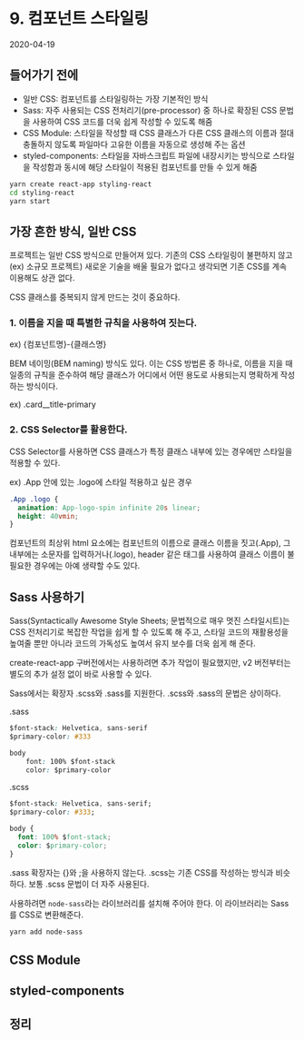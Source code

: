 # 9. 컴포넌트 스타일링

2020-04-19

## 들어가기 전에

- 일반 CSS: 컴포넌트를 스타일링하는 가장 기본적인 방식
- Sass: 자주 사용되는 CSS 전처리기(pre-processor) 중 하나로 확장된 CSS 문법을 사용하여 CSS 코드를 더욱 쉽게 작성할 수 있도록 해줌
- CSS Module: 스타일을 작성할 때 CSS 클래스가 다른 CSS 클래스의 이름과 절대 충돌하지 않도록 파일마다 고유한 이름을 자동으로 생성해 주는 옵션
- styled-components: 스타일을 자바스크립트 파일에 내장시키는 방식으로 스타일을 작성함과 동시에 해당 스타일이 적용된 컴포넌트를 만들 수 있게 해줌

```bash
yarn create react-app styling-react
cd styling-react
yarn start
```

## 가장 흔한 방식, 일반 CSS

프로젝트는 일반 CSS 방식으로 만들어져 있다. 기존의 CSS 스타일링이 불편하지 않고(ex) 소규모 프로젝트) 새로운 기술을 배울 필요가 없다고 생각되면 기존 CSS를 계속 이용해도 상관 없다.

CSS 클래스를 중복되지 않게 만드는 것이 중요하다.

### 1. 이름을 지을 때 특별한 규칙을 사용하여 짓는다.

ex) {컴포넌트명}-{클래스명}

BEM 네이밍(BEM naming) 방식도 있다. 이는 CSS 방법론 중 하나로, 이름을 지을 때 일종의 규칙을 준수하여 해당 클래스가 어디에서 어떤 용도로 사용되는지 명확하게 작성하는 방식이다.

ex) .card\_\_title-primary

### 2. CSS Selector를 활용한다.

CSS Selector를 사용하면 CSS 클래스가 특정 클래스 내부에 있는 경우에만 스타일을 적용할 수 있다.

ex) .App 안에 있는 .logo에 스타일 적용하고 싶은 경우

```css
.App .logo {
  animation: App-logo-spin infinite 20s linear;
  height: 40vmin;
}
```

컴포넌트의 최상위 html 요소에는 컴포넌트의 이름으로 클래스 이름을 짓고(.App), 그 내부에는 소문자를 입력하거나(.logo), header 같은 태그를 사용하여 클래스 이름이 불필요한 경우에는 아예 생략할 수도 있다.

## Sass 사용하기

Sass(Syntactically Awesome Style Sheets; 문법적으로 매우 멋진 스타일시트)는 CSS 전처리기로 복잡한 작업을 쉽게 할 수 있도록 해 주고, 스타일 코드의 재활용성을 높여줄 뿐만 아니라 코드의 가독성도 높여서 유지 보수를 더욱 쉽게 해 준다.

create-react-app 구버전에서는 사용하려면 추가 작업이 필요했지만, v2 버전부터는 별도의 추가 설정 없이 바로 사용할 수 있다.

Sass에서는 확장자 .scss와 .sass를 지원한다. .scss와 .sass의 문법은 상이하다.

.sass

```css
$font-stack: Helvetica, sans-serif
$primary-color: #333

body
    font: 100% $font-stack
    color: $primary-color
```

.scss

```css
$font-stack: Helvetica, sans-serif;
$primary-color: #333;

body {
  font: 100% $font-stack;
  color: $primary-color;
}
```

.sass 확장자는 {}와 ;을 사용하지 않는다. .scss는 기존 CSS를 작성하는 방식과 비슷하다. 보통 .scss 문법이 더 자주 사용된다.

사용하려면 `node-sass`라는 라이브러리를 설치해 주어야 한다. 이 라이브러리는 Sass를 CSS로 변환해준다.

```bash
yarn add node-sass
```

## CSS Module

## styled-components

## 정리

